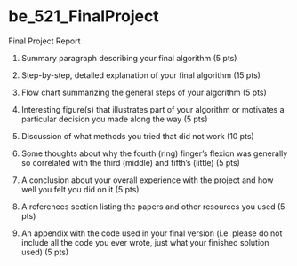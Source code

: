 # be_521_FinalProject

Final Project Report

1. Summary paragraph describing your final algorithm (5 pts)



2. Step-by-step, detailed explanation of your final algorithm (15 pts)


3. Flow chart summarizing the general steps of your algorithm (5 pts)


4. Interesting figure(s) that illustrates part of your algorithm or motivates a particular decision you made along the way (5 pts)


5. Discussion of what methods you tried that did not work (10 pts)


6. Some thoughts about why the fourth (ring) finger’s flexion was generally so correlated with the third (middle) and fifth’s (little) (5 pts)


7. A conclusion about your overall experience with the project and how well you felt you did on it (5 pts)


8. A references section listing the papers and other resources you used (5 pts)


9. An appendix with the code used in your final version (i.e. please do not include all the code you ever wrote, just what your finished solution used) (5 pts)



